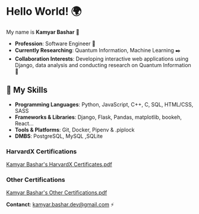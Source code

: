 # Hello World! 🌍

My name is **Kamyar Bashar** 👋

- **Profession**: Software Engineer 🔧
- **Currently Researching**: Quantum Information, Machine Learning ✒️
- **Collaboration Interests**: Developing interactive web applications using Django, data analysis and conducting research on Quantum Information 🤝

  
## 🦾 My Skills

- **Programming Languages**: Python, JavaScript, C++, C, SQL, HTML/CSS, SASS
- **Frameworks & Libraries**: Django, Flask, Pandas, matplotlib, bookeh, React...
- **Tools & Platforms**: Git, Docker, Pipenv & .piplock
- **DMBS**: PostgreSQL, MySQL ,SQLite

### HarvardX Certifications 

[Kamyar Bashar's HarvardX Certificates.pdf](https://github.com/user-attachments/files/16071887/Kamyar.Bashar.s.HarvardX.Certificates.pdf)

### Other Certifications 

[Kamyar Bashar's Other Certifications.pdf](https://github.com/user-attachments/files/16071910/Kamyar.Bashar.s.Other.Certifications.pdf)




**Contanct**: kamyar.bashar.dev@gmail.com ⚡
